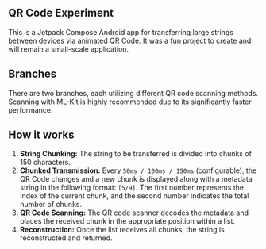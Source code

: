 ## QR Code Experiment

This is a Jetpack Compose Android app for transferring large strings between devices via animated QR Code. It was a fun project to create and will remain a small-scale application.

## Branches

There are two branches, each utilizing different QR code scanning methods. Scanning with ML-Kit is highly recommended due to its significantly faster performance.

## How it works

1. **String Chunking:** The string to be transferred is divided into chunks of 150 characters.
2. **Chunked Transmission:**  Every `50ms / 100ms / 150ms` (configurable), the QR Code changes and a new chunk is displayed along with a metadata string in the following format: `[5/9]`.  The first number represents the index of the current chunk, and the second number indicates the total number of chunks.
3. **QR Code Scanning:** The QR code scanner decodes the metadata and places the received chunk in the appropriate position within a list.
4. **Reconstruction:** Once the list receives all chunks, the string is reconstructed and returned. 
